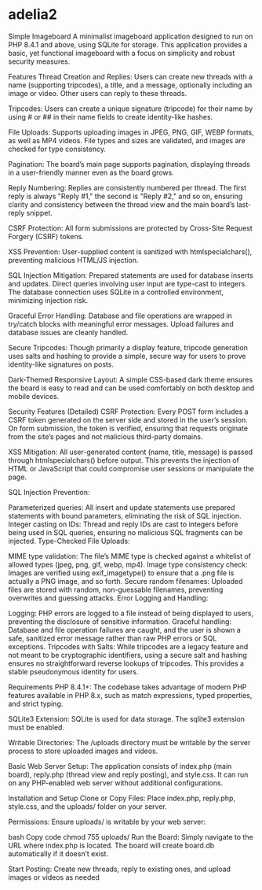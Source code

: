 # adelia2









Simple Imageboard
A minimalist imageboard application designed to run on PHP 8.4.1 and above, using SQLite for storage. This application provides a basic, yet functional imageboard with a focus on simplicity and robust security measures.

Features
Thread Creation and Replies:
Users can create new threads with a name (supporting tripcodes), a title, and a message, optionally including an image or video. Other users can reply to these threads.

Tripcodes:
Users can create a unique signature (tripcode) for their name by using # or ## in their name fields to create identity-like hashes.

File Uploads:
Supports uploading images in JPEG, PNG, GIF, WEBP formats, as well as MP4 videos. File types and sizes are validated, and images are checked for type consistency.

Pagination:
The board’s main page supports pagination, displaying threads in a user-friendly manner even as the board grows.

Reply Numbering:
Replies are consistently numbered per thread. The first reply is always "Reply #1," the second is "Reply #2," and so on, ensuring clarity and consistency between the thread view and the main board’s last-reply snippet.

CSRF Protection:
All form submissions are protected by Cross-Site Request Forgery (CSRF) tokens.

XSS Prevention:
User-supplied content is sanitized with htmlspecialchars(), preventing malicious HTML/JS injection.

SQL Injection Mitigation:
Prepared statements are used for database inserts and updates. Direct queries involving user input are type-cast to integers. The database connection uses SQLite in a controlled environment, minimizing injection risk.

Graceful Error Handling:
Database and file operations are wrapped in try/catch blocks with meaningful error messages. Upload failures and database issues are cleanly handled.

Secure Tripcodes:
Though primarily a display feature, tripcode generation uses salts and hashing to provide a simple, secure way for users to prove identity-like signatures on posts.

Dark-Themed Responsive Layout:
A simple CSS-based dark theme ensures the board is easy to read and can be used comfortably on both desktop and mobile devices.

Security Features (Detailed)
CSRF Protection:
Every POST form includes a CSRF token generated on the server side and stored in the user’s session. On form submission, the token is verified, ensuring that requests originate from the site’s pages and not malicious third-party domains.

XSS Mitigation:
All user-generated content (name, title, message) is passed through htmlspecialchars() before output. This prevents the injection of HTML or JavaScript that could compromise user sessions or manipulate the page.

SQL Injection Prevention:

Parameterized queries: All insert and update statements use prepared statements with bound parameters, eliminating the risk of SQL injection.
Integer casting on IDs: Thread and reply IDs are cast to integers before being used in SQL queries, ensuring no malicious SQL fragments can be injected.
Type-Checked File Uploads:

MIME type validation: The file’s MIME type is checked against a whitelist of allowed types (jpeg, png, gif, webp, mp4).
Image type consistency check: Images are verified using exif_imagetype() to ensure that a .png file is actually a PNG image, and so forth.
Secure random filenames: Uploaded files are stored with random, non-guessable filenames, preventing overwrites and guessing attacks.
Error Logging and Handling:

Logging: PHP errors are logged to a file instead of being displayed to users, preventing the disclosure of sensitive information.
Graceful handling: Database and file operation failures are caught, and the user is shown a safe, sanitized error message rather than raw PHP errors or SQL exceptions.
Tripcodes with Salts:
While tripcodes are a legacy feature and not meant to be cryptographic identifiers, using a secure salt and hashing ensures no straightforward reverse lookups of tripcodes. This provides a stable pseudonymous identity for users.

Requirements
PHP 8.4.1+:
The codebase takes advantage of modern PHP features available in PHP 8.x, such as match expressions, typed properties, and strict typing.

SQLite3 Extension:
SQLite is used for data storage. The sqlite3 extension must be enabled.

Writable Directories:
The /uploads directory must be writable by the server process to store uploaded images and videos.

Basic Web Server Setup:
The application consists of index.php (main board), reply.php (thread view and reply posting), and style.css. It can run on any PHP-enabled web server without additional configurations.

Installation and Setup
Clone or Copy Files:
Place index.php, reply.php, style.css, and the uploads/ folder on your server.

Permissions:
Ensure uploads/ is writable by your web server:

bash
Copy code
chmod 755 uploads/
Run the Board:
Simply navigate to the URL where index.php is located. The board will create board.db automatically if it doesn’t exist.

Start Posting:
Create new threads, reply to existing ones, and upload images or videos as needed
